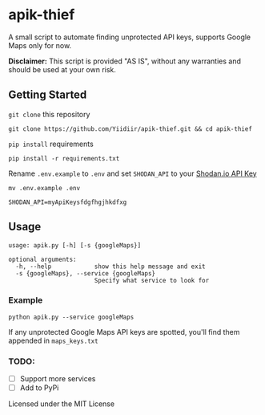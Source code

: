# apik-thief
A small script to automate finding unprotected API keys, supports Google Maps only for now.

**Disclaimer:** This script is provided "AS IS", without any warranties and should be used at your own risk.

## Getting Started

```git clone``` this repository

```
git clone https://github.com/Yiidiir/apik-thief.git && cd apik-thief
```

```pip install``` requirements

```
pip install -r requirements.txt
```
Rename `.env.example` to `.env` and set `SHODAN_API` to your [Shodan.io API Key](https://account.shodan.io/)
```
mv .env.example .env
```
```
SHODAN_API=myApiKeysfdgfhgjhkdfxg
```

## Usage

```
usage: apik.py [-h] [-s {googleMaps}]

optional arguments:
  -h, --help            show this help message and exit
  -s {googleMaps}, --service {googleMaps}
                        Specify what service to look for
```

### Example

```
python apik.py --service googleMaps
```
If any unprotected Google Maps API keys are spotted, you'll find them appended in `maps_keys.txt`

### TODO:
- [ ] Support more services
- [ ] Add to PyPi

Licensed under the MIT License
